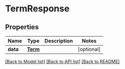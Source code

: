 # TermResponse

## Properties
Name | Type | Description | Notes
------------ | ------------- | ------------- | -------------
**data** | [**Term**](Term.md) |  | [optional] 

[[Back to Model list]](README.md#documentation-for-models) [[Back to API list]](README.md#documentation-for-api-endpoints) [[Back to README]](README.md)



